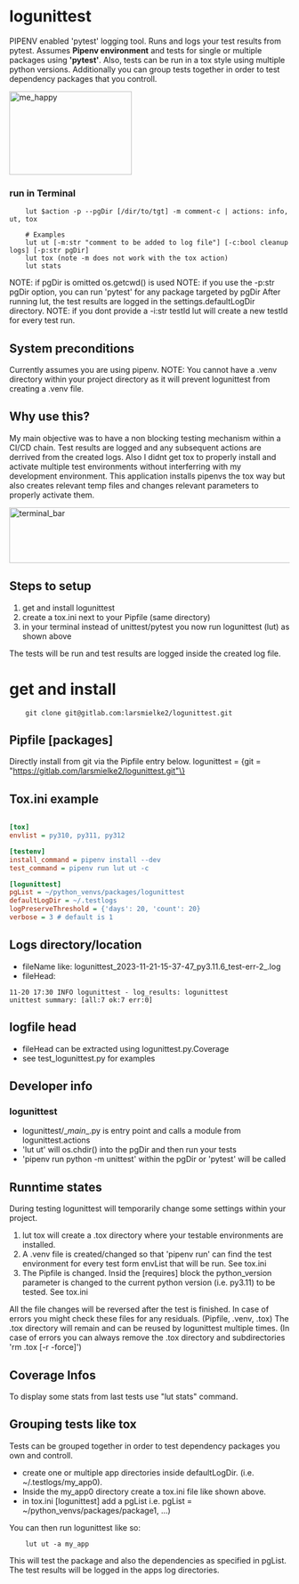 # logunittest
PIPENV enabled 'pytest' logging tool. 
Runs and logs your test results from pytest. Assumes <b>Pipenv environment</b> and 
tests for single or multiple packages using <b>'pytest'</b>.
Also, tests can be run in a tox style using multiple python versions. Additionally you can
group tests together in order to test dependency packages that you controll.

<img src="https://drive.google.com/uc?id=1C8LBRduuHTgN8tWDqna_eH5lvqhTUQR4" alt="me_happy" class="plain" height="150px" width="220px">

### run in Terminal
```
    lut $action -p --pgDir [/dir/to/tgt] -m comment-c | actions: info, ut, tox

    # Examples
    lut ut [-m:str "comment to be added to log file"] [-c:bool cleanup logs] [-p:str pgDir]
    lut tox (note -m does not work with the tox action)
    lut stats
```
NOTE: if pgDir is omitted os.getcwd() is used
NOTE: if you use the -p:str pgDir option, you can run 'pytest' for any package targeted by pgDir
After running lut, the test results are logged in the settings.defaultLogDir directory.
NOTE: if you dont provide a -i:str testId lut will create a new testId for every test run.

## System preconditions
Currently assumes you are using pipenv.
NOTE: You cannot have a .venv directory within your project directory as it will prevent logunittest from creating a .venv file.

## Why use this?
My main objective was to have a non blocking testing mechanism within a CI/CD chain. Test results are logged and any subsequent actions are derrived from the created logs.
Also I didnt get tox to properly install and activate multiple test environments without interferring with my development environment. This application installs pipenvs the tox way but also creates relevant temp files and changes relevant parameters to properly activate them. 

<img src="https://drive.google.com/uc?id=1CDYXO_5Y5vKFGyVjYx4ne7GXJNyjzSG1" alt="terminal_bar" class="plain" height="100px" width="700px">

## Steps to setup
1. get and install logunittest
2. create a tox.ini next to your Pipfile (same directory)
3. in your terminal instead of unittest/pytest you now run logunittest (lut) as shown above

The tests will be run and test results are logged inside the created log file.

# get and install
```
    git clone git@gitlab.com:larsmielke2/logunittest.git

```

## Pipfile [packages]
Directly install from git via the Pipfile entry below.
logunittest = \{git = "https://gitlab.com/larsmielke2/logunittest.git"\}


## Tox.ini example

```ini

[tox]
envlist = py310, py311, py312

[testenv]
install_command = pipenv install --dev
test_command = pipenv run lut ut -c

[logunittest]
pgList = ~/python_venvs/packages/logunittest
defaultLogDir = ~/.testlogs
logPreserveThreshold = {'days': 20, 'count': 20}
verbose = 3 # default is 1

```

## Logs directory/location
- fileName like: logunittest_2023-11-21-15-37-47_py3.11.6_test-err-2_.log
- fileHead: 
```log
11-20 17:30 INFO logunittest - log_results: logunittest
unittest summary: [all:7 ok:7 err:0]
```

## logfile head
- fileHead can be extracted using logunittest.py.Coverage
- see test_logunittest.py for examples

## Developer info
### logunittest
- logunittest/\__main__.py is entry point and calls a module from logunittest.actions
- 'lut ut' will os.chdir() into the pgDir and then run your tests
- 'pipenv run python -m unittest' within the pgDir or 'pytest' will be called

## Runntime states
During testing logunittest will temporarily change some settings within your project.
1. lut tox will create a .tox directory where your testable environments are installed.
2. A .venv file is created/changed so that 'pipenv run' can find the test environment for every test form envList that will be run. See tox.ini
3. The Pipfile is changed. Insid the \[requires\] block the python_version parameter is changed to the current python version (i.e. py3.11) to be tested. See tox.ini

All the file changes will be reversed after the test is finished. In case of errors you might check these files for any residuals. (Pipfile, .venv, .tox)
The .tox directory will remain and can be reused by logunittest multiple times. (In case of errors you can always remove the .tox directory and subdirectories 'rm .tox \[-r -force\]')

## Coverage Infos
To display some stats from last tests use "lut stats" command.

## Grouping tests like tox
Tests can be grouped together in order to test dependency packages you own and controll.
- create one or multiple app directories inside defaultLogDir. (i.e. ~/.testlogs/my_app0).
- Inside the my_app0 directory create a tox.ini file like shown above.
- in tox.ini \[logunittest\] add a pgList i.e. pgList = ~/python_venvs/packages/package1, ...)

You can then run logunittest like so:
```
    lut ut -a my_app
```
This will test the package and also the dependencies as specified in pgList. The test results will be logged in the apps log directories.


